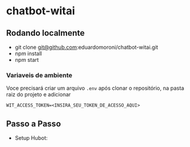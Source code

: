 # chatbot-witai

## Rodando localmente
- git clone git@github.com:eduardomoroni/chatbot-witai.git
- npm install
- npm start

### Variaveis de ambiente
Voce precisará criar um arquivo `.env` após clonar o repositório, na pasta raiz do projeto e adicionar
```
WIT_ACCESS_TOKEN=<INSIRA_SEU_TOKEN_DE_ACESSO_AQUI>
```

## Passo a Passo
- Setup Hubot: 
